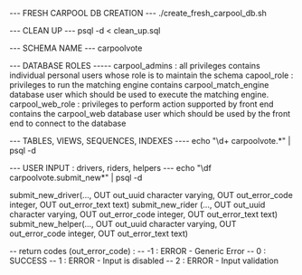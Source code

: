 --- FRESH CARPOOL DB CREATION ---
./create_fresh_carpool_db.sh <DB name>


--- CLEAN UP ---
psql -d <DB name> <  clean_up.sql


--- SCHEMA NAME ---
carpoolvote


--- DATABASE ROLES -----
carpool_admins    : all privileges 
                    contains individual personal users whose role is to maintain the schema
capool_role       : privileges to run the matching engine
                    contains carpool_match_engine database user which should be used to execute the matching engine.
carpool_web_role  : privileges to perform action supported by front end
                    contains the carpool_web database user which should be used by the front end to connect to the database

					
--- TABLES, VIEWS, SEQUENCES, INDEXES ----
echo "\d+ carpoolvote.*" | psql -d <DB name>


--- USER INPUT : drivers, riders, helpers ---
echo "\df carpoolvote.submit_new*" | psql -d <DB name>

submit_new_driver(...,  OUT out_uuid character varying, OUT out_error_code integer, OUT out_error_text text)
submit_new_rider (...,  OUT out_uuid character varying, OUT out_error_code integer, OUT out_error_text text)
submit_new_helper(...,  OUT out_uuid character varying, OUT out_error_code integer, OUT out_error_text text)

-- return codes (out_error_code) : 
-- -1  : ERROR - Generic Error
--  0  : SUCCESS
--  1  : ERROR - Input is disabled
--  2  : ERROR - Input validation

